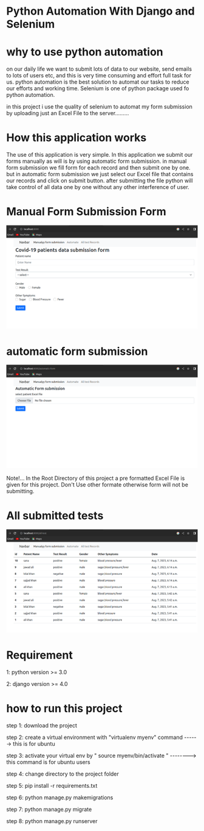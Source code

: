 # Python Automation With Django and Selenium

# why to use python automation
on our daily life we want to submit lots of data to our website, send emails to lots of users etc, and this is very time consuming and effort full task for us. python automation is the best solution to automat our tasks to reduce our efforts and working time. Selenium is one of python package used fo python automation. 

in this project i use the quality of selenium to automat my form submission by uploading just an Excel File to the server.........

# How this application works

The use of this application is very simple. In this application we submit our forms manually as will is by using automatic form submission. in manual form submission we fill form for each record and then submit one by one. but in automatic form submission we just select our Excel file that contains our records and click on submit button. after submitting the file python will take control of all data one by one without any other interference of user.

# Manual Form Submission Form
![Screenshot](media/1.png)

# automatic form submission
![Screenshot](media/autoform.png)

Note!... In the Root Directory of this project a pre formatted Excel File is given for this project. Don't Use other formate otherwise form will not be submitting.

# All submitted tests 
![Screenshot](media/tests.png)

# Requirement
1: python version >= 3.0

2: django version >= 4.0

# how to run this project  

step 1: download the project

step 2: create a virtual environment with "virtualenv myenv" command ------> this is for ubuntu

step 3: activate your virtual env by " source myenv/bin/activate " --------> this command is for ubuntu users

step 4: change directory to the project folder

step 5: pip install -r requirements.txt

step 6: python manage.py makemigrations

step 7: python manage.py migrate

step 8: python manage.py runserver